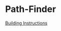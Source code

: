# Path-Finder

[Building Instructions](https://www.lego.com/cdn/product-assets/product.bi.core.pdf/4157492.pdf)
